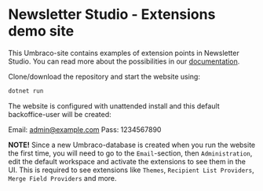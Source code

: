 # Newsletter Studio - Extensions demo site
This Umbraco-site contains examples of extension points in Newsletter Studio. You can read more about the possibilities in our [documentation](https://www.newsletterstudio.org/documentation/package/14.0.0/getting-started/installation/).

Clone/download the repository and start the website using:

```bash
dotnet run
```

The website is configured with unattended install and this default backoffice-user will be created:

Email: admin@example.com
Pass: 1234567890

**NOTE!** Since a new Umbraco-database is created when you run the website the first time, you will need to go to the `Email`-section, then `Administration`, edit the default workspace and activate the extensions to see them in the UI. This is required to see extensions like `Themes`, `Recipient List Providers`, `Merge Field Providers` and more.

